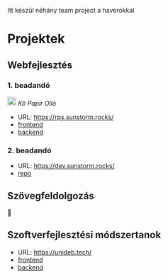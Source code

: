 Itt készül néhány team project a haverokkal

# Projektek

## Webfejlesztés

### 1. beadandó
<img src="https://rps.sunstorm.rocks/favicon.png" height="20" /> *Kő Papír Olló*  
 - URL: https://rps.sunstorm.rocks/
 - [frontend](https://github.com/based-zrt/rps-frontend)
 - [backend](https://github.com/based-zrt/rps-backend)

### 2. beadandó
 - URL: https://dev.sunstorm.rocks/
 - [repo](https://github.com/based-zrt/webdev-php)

## Szövegfeldolgozás
:construction:

## Szoftverfejlesztési módszertanok
 - URL: https://unideb.tech/
 - [frontend](https://github.com/based-zrt/unitech-frontend)
 - [backend](https://github.com/based-zrt/unitech-backend)
